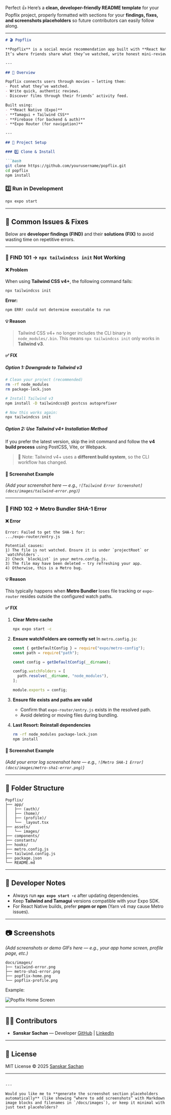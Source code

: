 Perfect 👍 Here’s a **clean, developer-friendly README template** for your Popflix project, properly formatted with sections for your **findings, fixes, and screenshots placeholders** so future contributors can easily follow along.

---

````markdown
# 🎬 Popflix

**Popflix** is a social movie recommendation app built with **React Native (Expo)**.  
It’s where friends share what they’ve watched, write honest mini-reviews, and discover new films through genuine recommendations — not algorithms.

---

## 🚀 Overview

Popflix connects users through movies — letting them:
- Post what they’ve watched.
- Write quick, authentic reviews.
- Discover films through their friends’ activity feed.

Built using:
- **React Native (Expo)**
- **Tamagui + Tailwind CSS**
- **Firebase (for backend & auth)**
- **Expo Router (for navigation)**

---

## 🧭 Project Setup

### 1️⃣ Clone & Install

```bash
git clone https://github.com/yourusername/popflix.git
cd popflix
npm install
````

### 2️⃣ Run in Development

```bash
npx expo start
```

---

## 🧩 Common Issues & Fixes

Below are **developer findings (FIND)** and their **solutions (FIX)** to avoid wasting time on repetitive errors.

---

### 🧠 FIND 101 → `npx tailwindcss init` Not Working

#### ❌ Problem

When using **Tailwind CSS v4+**, the following command fails:

```bash
npx tailwindcss init
```

**Error:**

```
npm ERR! could not determine executable to run
```

#### 💡 Reason

> Tailwind CSS v4+ no longer includes the CLI binary in `node_modules/.bin`.
> This means `npx tailwindcss init` only works in **Tailwind v3**.

#### ✅ FIX

##### Option 1: Downgrade to Tailwind v3

```bash
# Clean your project (recommended)
rm -rf node_modules
rm package-lock.json

# Install Tailwind v3
npm install -D tailwindcss@3 postcss autoprefixer

# Now this works again:
npx tailwindcss init
```

##### Option 2: Use Tailwind v4+ Installation Method

If you prefer the latest version, skip the init command and follow the **v4 build process** using PostCSS, Vite, or Webpack.

> 📝 Note: Tailwind v4+ uses a **different build system**, so the CLI workflow has changed.

#### 📸 Screenshot Example

*(Add your screenshot here — e.g., `![Tailwind Error Screenshot](docs/images/tailwind-error.png)`)*

---

### 🧠 FIND 102 → Metro Bundler SHA-1 Error

#### ❌ Error

```
Error: Failed to get the SHA-1 for:
.../expo-router/entry.js

Potential causes:
1) The file is not watched. Ensure it is under `projectRoot` or `watchFolders`.
2) Check `blockList` in your metro.config.js.
3) The file may have been deleted — try refreshing your app.
4) Otherwise, this is a Metro bug.
```

#### 💡 Reason

This typically happens when **Metro Bundler** loses file tracking or `expo-router` resides outside the configured watch paths.

#### ✅ FIX

1. **Clear Metro cache**

   ```bash
   npx expo start -c
   ```

2. **Ensure watchFolders are correctly set**
   In `metro.config.js`:

   ```js
   const { getDefaultConfig } = require("expo/metro-config");
   const path = require("path");

   const config = getDefaultConfig(__dirname);

   config.watchFolders = [
     path.resolve(__dirname, "node_modules"),
   ];

   module.exports = config;
   ```

3. **Ensure file exists and paths are valid**

   * Confirm that `expo-router/entry.js` exists in the resolved path.
   * Avoid deleting or moving files during bundling.

4. **Last Resort: Reinstall dependencies**

   ```bash
   rm -rf node_modules package-lock.json
   npm install
   ```

#### 📸 Screenshot Example

*(Add your error log screenshot here — e.g., `![Metro SHA-1 Error](docs/images/metro-sha1-error.png)`)*

---

## 📁 Folder Structure

```
Popflix/
├── app/
│   ├── (auth)/
│   ├── (home)/
│   ├── (profile)/
│   └── _layout.tsx
├── assets/
│   └── images/
├── components/
├── constants/
├── hooks/
├── metro.config.js
├── tailwind.config.js
├── package.json
└── README.md
```

---

## 🧠 Developer Notes

* Always run **`npx expo start -c`** after updating dependencies.
* Keep **Tailwind and Tamagui** versions compatible with your Expo SDK.
* For React Native builds, prefer **pnpm or npm** (Yarn v4 may cause Metro issues).

---

## 📷 Screenshots

*(Add screenshots or demo GIFs here — e.g., your app home screen, profile page, etc.)*

```
docs/images/
├── tailwind-error.png
├── metro-sha1-error.png
├── popflix-home.png
└── popflix-profile.png
```

Example:

![Popflix Home Screen](docs/images/popflix-home.png)

---

## 🧑‍💻 Contributors

* **Sanskar Sachan** — Developer
  [GitHub](https://github.com/sanskarsachan) | [LinkedIn](https://linkedin.com/in/sanskarsachan)

---

## 📄 License

MIT License © 2025 [Sanskar Sachan](https://github.com/sanskarsachan)

---

```

---

Would you like me to **generate the screenshot section placeholders automatically** (like showing “where to add screenshots” with Markdown image blocks and filenames in `/docs/images`), or keep it minimal with just text placeholders?
```
